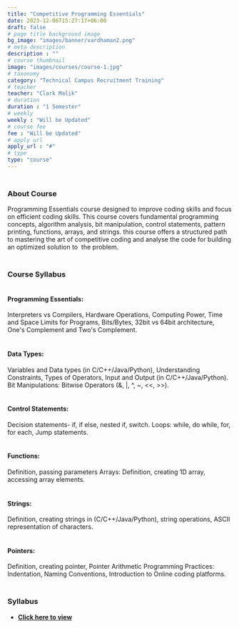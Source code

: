 ```yaml
---
title: "Competitive Programming Essentials"
date: 2023-12-06T15:27:17+06:00
draft: false
# page title background image
bg_image: "images/banner/vardhaman2.png"
# meta description
description : ""
# course thumbnail
image: "images/courses/course-1.jpg"
# taxonomy
category: "Technical Campus Recruitment Training"
# teacher
teacher: "Clark Malik"
# duration
duration : "1 Semester"
# weekly
weekly : "Will be Updated"
# course fee
fee : "Will be Updated"
# apply url
apply_url : "#"
# type
type: "course"
---
```



### <br>About Course 

Programming Essentials course designed to improve coding skills and focus on efficient coding skills. 
This course covers fundamental programming concepts, algorithm analysis, bit manipulation, control 
statements, pattern printing, functions, arrays, and strings. this course offers a structured path to 
mastering the art of competitive coding and analyse the code for building an optimized solution to 
the problem.<br>

### <br>Course Syllabus

#### <br>Programming Essentials: 
Interpreters vs Compilers, Hardware Operations, Computing Power, Time 
and Space Limits for Programs, Bits/Bytes, 32bit vs 64bit architecture, One's Complement and Two's 
Complement.

#### <br>Data Types: 
Variables and Data types (in C/C++/Java/Python), Understanding Constraints, Types of 
Operators, Input and Output (in C/C++/Java/Python).
Bit Manipulations: Bitwise Operators (&, |, ^, ~, <<, >>).

#### <br>Control Statements: 
Decision statements- if, if else, nested if, switch. 
Loops: while, do while, for, for each, Jump statements.

#### <br>Functions: 
Definition, passing parameters
Arrays: Definition, creating 1D array, accessing array elements.

#### <br>Strings: 
Definition, creating strings in (C/C++/Java/Python), string operations, ASCII representation of 
characters.

#### <br>Pointers: 
Definition, creating pointer, Pointer Arithmetic
Programming Practices: Indentation, Naming Conventions, Introduction to Online coding platforms.

### <br>Syllabus


- **[Click here to view](https://drive.google.com/file/d/1YMEkZbmoz4ZzudIRlmf1vJzEyUusqnpF/view?usp=sharing)**

